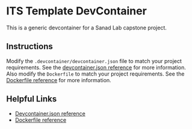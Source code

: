 # ITS Template DevContainer

This is a generic devcontainer for a Sanad Lab capstone project.

## Instructions

Modify the `.devcontainer/devcontainer.json` file to match your project requirements. See the [devcontainer.json reference](https://code.visualstudio.com/docs/remote/devcontainerjson-reference) for more information. Also modify the `Dockerfile` to match your project requirements. See the [Dockerfile reference](https://docs.docker.com/engine/reference/builder/) for more information.

## Helpful Links

* [Devcontainer.json reference](https://code.visualstudio.com/docs/remote/devcontainerjson-reference)
* [Dockerfile reference](https://docs.docker.com/engine/reference/builder/)
